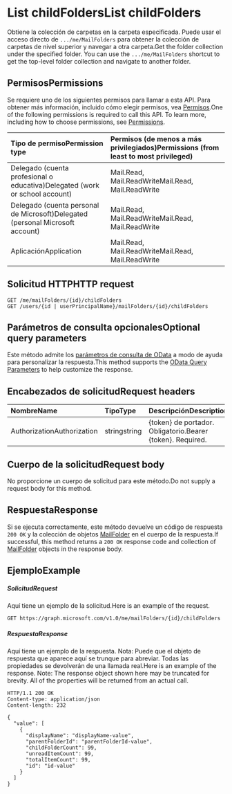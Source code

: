 # <a name="list-childfolders"></a><span data-ttu-id="5142b-101">List childFolders</span><span class="sxs-lookup"><span data-stu-id="5142b-101">List childFolders</span></span>

<span data-ttu-id="5142b-p101">Obtiene la colección de carpetas en la carpeta especificada. Puede usar el acceso directo de `.../me/MailFolders` para obtener la colección de carpetas de nivel superior y navegar a otra carpeta.</span><span class="sxs-lookup"><span data-stu-id="5142b-p101">Get the folder collection under the specified folder. You can use the `.../me/MailFolders` shortcut to get the top-level folder collection and navigate to another folder.</span></span>
## <a name="permissions"></a><span data-ttu-id="5142b-104">Permisos</span><span class="sxs-lookup"><span data-stu-id="5142b-104">Permissions</span></span>
<span data-ttu-id="5142b-p102">Se requiere uno de los siguientes permisos para llamar a esta API. Para obtener más información, incluido cómo elegir permisos, vea [Permisos](../../../concepts/permissions_reference.md).</span><span class="sxs-lookup"><span data-stu-id="5142b-p102">One of the following permissions is required to call this API. To learn more, including how to choose permissions, see [Permissions](../../../concepts/permissions_reference.md).</span></span>

|<span data-ttu-id="5142b-107">Tipo de permiso</span><span class="sxs-lookup"><span data-stu-id="5142b-107">Permission type</span></span>      | <span data-ttu-id="5142b-108">Permisos (de menos a más privilegiados)</span><span class="sxs-lookup"><span data-stu-id="5142b-108">Permissions (from least to most privileged)</span></span>              |
|:--------------------|:---------------------------------------------------------|
|<span data-ttu-id="5142b-109">Delegado (cuenta profesional o educativa)</span><span class="sxs-lookup"><span data-stu-id="5142b-109">Delegated (work or school account)</span></span> | <span data-ttu-id="5142b-110">Mail.Read, Mail.ReadWrite</span><span class="sxs-lookup"><span data-stu-id="5142b-110">Mail.Read, Mail.ReadWrite</span></span>    |
|<span data-ttu-id="5142b-111">Delegado (cuenta personal de Microsoft)</span><span class="sxs-lookup"><span data-stu-id="5142b-111">Delegated (personal Microsoft account)</span></span> | <span data-ttu-id="5142b-112">Mail.Read, Mail.ReadWrite</span><span class="sxs-lookup"><span data-stu-id="5142b-112">Mail.Read, Mail.ReadWrite</span></span>    |
|<span data-ttu-id="5142b-113">Aplicación</span><span class="sxs-lookup"><span data-stu-id="5142b-113">Application</span></span> | <span data-ttu-id="5142b-114">Mail.Read, Mail.ReadWrite</span><span class="sxs-lookup"><span data-stu-id="5142b-114">Mail.Read, Mail.ReadWrite</span></span> |

## <a name="http-request"></a><span data-ttu-id="5142b-115">Solicitud HTTP</span><span class="sxs-lookup"><span data-stu-id="5142b-115">HTTP request</span></span>
<!-- { "blockType": "ignored" } -->
```http
GET /me/mailFolders/{id}/childFolders
GET /users/{id | userPrincipalName}/mailFolders/{id}/childFolders
```
## <a name="optional-query-parameters"></a><span data-ttu-id="5142b-116">Parámetros de consulta opcionales</span><span class="sxs-lookup"><span data-stu-id="5142b-116">Optional query parameters</span></span>
<span data-ttu-id="5142b-117">Este método admite los [parámetros de consulta de OData](http://developer.microsoft.com/en-us/graph/docs/overview/query_parameters) a modo de ayuda para personalizar la respuesta.</span><span class="sxs-lookup"><span data-stu-id="5142b-117">This method supports the [OData Query Parameters](http://developer.microsoft.com/en-us/graph/docs/overview/query_parameters) to help customize the response.</span></span>
## <a name="request-headers"></a><span data-ttu-id="5142b-118">Encabezados de solicitud</span><span class="sxs-lookup"><span data-stu-id="5142b-118">Request headers</span></span>
| <span data-ttu-id="5142b-119">Nombre</span><span class="sxs-lookup"><span data-stu-id="5142b-119">Name</span></span>       | <span data-ttu-id="5142b-120">Tipo</span><span class="sxs-lookup"><span data-stu-id="5142b-120">Type</span></span> | <span data-ttu-id="5142b-121">Descripción</span><span class="sxs-lookup"><span data-stu-id="5142b-121">Description</span></span>|
|:-----------|:------|:----------|
| <span data-ttu-id="5142b-122">Authorization</span><span class="sxs-lookup"><span data-stu-id="5142b-122">Authorization</span></span>  | <span data-ttu-id="5142b-123">string</span><span class="sxs-lookup"><span data-stu-id="5142b-123">string</span></span>  | <span data-ttu-id="5142b-p103">{token} de portador. Obligatorio.</span><span class="sxs-lookup"><span data-stu-id="5142b-p103">Bearer {token}. Required.</span></span> |

## <a name="request-body"></a><span data-ttu-id="5142b-126">Cuerpo de la solicitud</span><span class="sxs-lookup"><span data-stu-id="5142b-126">Request body</span></span>
<span data-ttu-id="5142b-127">No proporcione un cuerpo de solicitud para este método.</span><span class="sxs-lookup"><span data-stu-id="5142b-127">Do not supply a request body for this method.</span></span>

## <a name="response"></a><span data-ttu-id="5142b-128">Respuesta</span><span class="sxs-lookup"><span data-stu-id="5142b-128">Response</span></span>

<span data-ttu-id="5142b-129">Si se ejecuta correctamente, este método devuelve un código de respuesta `200 OK` y la colección de objetos [MailFolder](../resources/mailfolder.md) en el cuerpo de la respuesta.</span><span class="sxs-lookup"><span data-stu-id="5142b-129">If successful, this method returns a `200 OK` response code and collection of [MailFolder](../resources/mailfolder.md) objects in the response body.</span></span>
## <a name="example"></a><span data-ttu-id="5142b-130">Ejemplo</span><span class="sxs-lookup"><span data-stu-id="5142b-130">Example</span></span>
##### <a name="request"></a><span data-ttu-id="5142b-131">Solicitud</span><span class="sxs-lookup"><span data-stu-id="5142b-131">Request</span></span>
<span data-ttu-id="5142b-132">Aquí tiene un ejemplo de la solicitud.</span><span class="sxs-lookup"><span data-stu-id="5142b-132">Here is an example of the request.</span></span>
<!-- {
  "blockType": "request",
  "name": "get_childfolders"
}-->
```http
GET https://graph.microsoft.com/v1.0/me/mailFolders/{id}/childFolders
```
##### <a name="response"></a><span data-ttu-id="5142b-133">Respuesta</span><span class="sxs-lookup"><span data-stu-id="5142b-133">Response</span></span>
<span data-ttu-id="5142b-p104">Aquí tiene un ejemplo de la respuesta. Nota: Puede que el objeto de respuesta que aparece aquí se trunque para abreviar. Todas las propiedades se devolverán de una llamada real.</span><span class="sxs-lookup"><span data-stu-id="5142b-p104">Here is an example of the response. Note: The response object shown here may be truncated for brevity. All of the properties will be returned from an actual call.</span></span>
<!-- {
  "blockType": "response",
  "truncated": true,
  "@odata.type": "microsoft.graph.mailFolder",
  "isCollection": true
} -->
```http
HTTP/1.1 200 OK
Content-type: application/json
Content-length: 232

{
  "value": [
    {
      "displayName": "displayName-value",
      "parentFolderId": "parentFolderId-value",
      "childFolderCount": 99,
      "unreadItemCount": 99,
      "totalItemCount": 99,
      "id": "id-value"
    }
  ]
}
```

<!-- uuid: 8fcb5dbc-d5aa-4681-8e31-b001d5168d79
2015-10-25 14:57:30 UTC -->
<!-- {
  "type": "#page.annotation",
  "description": "List childFolders",
  "keywords": "",
  "section": "documentation",
  "tocPath": ""
}-->
